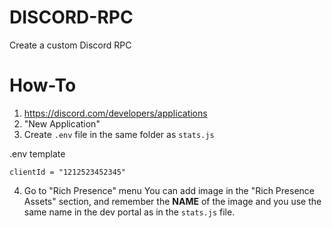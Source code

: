 # DISCORD-RPC

Create a custom Discord RPC

# How-To

1. https://discord.com/developers/applications
2. "New Application"
3. Create `.env` file in the same folder as `stats.js`

.env template
```env
clientId = "1212523452345"
```

4. Go to "Rich Presence" menu
You can add image in the "Rich Presence Assets" section, and remember the **NAME** of the image
and you use the same name in the dev portal as in the `stats.js` file.